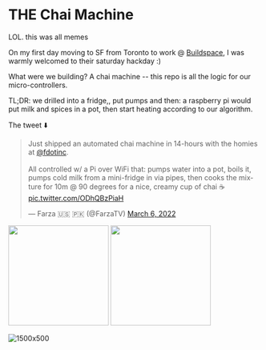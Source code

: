 # THE Chai Machine

LOL. this was all memes

On my first day moving to SF from Toronto to work @ [Buildspace](https://buildspace.so), I was warmly welcomed to their saturday hackday :)

What were we building? A chai machine -- this repo is all the logic for our micro-controllers.

TL;DR: we drilled into a fridge,, put pumps and then: a raspberry pi would put milk and spices in a pot, then start heating according to our algorithm.

The tweet ⬇️

<blockquote class="twitter-tweet"><p lang="en" dir="ltr">Just shipped an automated chai machine in 14-hours with the homies at <a href="https://twitter.com/fdotinc?ref_src=twsrc%5Etfw">@fdotinc</a>.<br><br>All controlled w/ a Pi over WiFi that: pumps water into a pot, boils it, pumps cold milk from a mini-fridge in via pipes, then cooks the mixture for 10m @ 90 degrees for a nice, creamy cup of chai ☕️ <a href="https://t.co/ODhQBzPiaH">pic.twitter.com/ODhQBzPiaH</a></p>&mdash; Farza 🇺🇸 🇵🇰 (@FarzaTV) <a href="https://twitter.com/FarzaTV/status/1500421547386802183?ref_src=twsrc%5Etfw">March 6, 2022</a></blockquote> 

<p float="left">
 <img src="https://user-images.githubusercontent.com/60443878/172433833-2f97c298-2d7c-4590-a4de-c750b6ad005a.jpeg" width="200" h="400" />
 <img src="https://user-images.githubusercontent.com/60443878/172433847-99d0ece3-88fa-4521-b543-27bd3d6b8307.jpeg" width="200" h="400" /> 

  </p>
  
  
![1500x500](https://user-images.githubusercontent.com/60443878/172433854-e70b408d-446a-4d3f-a8c4-9c2ce877cad9.jpeg)

